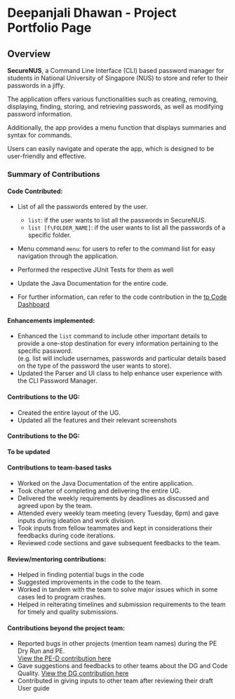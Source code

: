 # Deepanjali Dhawan - Project Portfolio Page

## Overview
**SecureNUS**, a Command Line Interface (CLI) based password manager for students in National University of
Singapore (NUS) to store and refer to their passwords in a jiffy.

The application offers various functionalities such as creating, removing, displaying, finding, storing, and 
retrieving passwords, as well as modifying password information.

Additionally, the app provides a menu function that displays summaries and syntax for commands.

Users can easily navigate and operate the app, which is designed to be user-friendly and effective. 

### Summary of Contributions
#### Code Contributed: 
* List of all the passwords entered by the user. 
  * `list`: if the user wants to list all the passwords in SecureNUS. 
  * `list [f\FOLDER_NAME]`: if the user wants to list all the passwords of a specific folder. 
* Menu command `menu`: for users to refer to the command list for easy navigation through the application.
* Performed the respective JUnit Tests for them as well
* Update the Java Documentation for the entire code.


* For further information, can refer to the code contribution in the 
[tp Code Dashboard](https://nus-cs2113-ay2223s2.github.io/tp-dashboard/?search=deepanjalidhawan&breakdown=true)

#### Enhancements implemented:
* Enhanced the `list` command to include other important details to provide a one-stop destination for every 
information pertaining to the specific password.\
(e.g. list will include usernames, passwords and particular details based on the type of the password the user wants
to store).
* Updated the Parser and UI class to help enhance user experience with the CLI Password Manager.

#### Contributions to the UG:
* Created the entire layout of the UG. 
* Updated all the features and their relevant screenshots

#### Contributions to the DG:
**To be updated**

#### Contributions to team-based tasks
* Worked on the Java Documentation of the entire application.
* Took charter of completing and delivering the entire UG.
* Delivered the weekly requirements by deadlines as discussed and agreed upon by the team. 
* Attended every weekly team meeting (every Tuesday, 6pm) and gave inputs during ideation and work division.
* Took inputs from fellow teammates and kept in considerations their feedbacks during code iterations.
* Reviewed code sections and gave subsequent feedbacks to the team.

#### Review/mentoring contributions: 
* Helped in finding potential bugs in the code
* Suggested improvements in the code to the team. 
* Worked in tandem with the team to solve major issues which in some cases led to program crashes.
* Helped in reiterating timelines and submission requirements to the team for timely and quality submissions. 

#### Contributions beyond the project team:
* Reported bugs in other projects (mention team names) during the PE Dry Run and PE.\
[View the PE-D contribution here](https://github.com/DeepanjaliDhawan/ped/issues)
* Gave suggestions and feedbacks to other teams about the DG and Code Quality.
[View the DG contribution here](https://github.com/nus-cs2113-AY2223S2/tp/pull/20/files)
* Contributed in giving inputs to other team after reviewing their draft User guide




